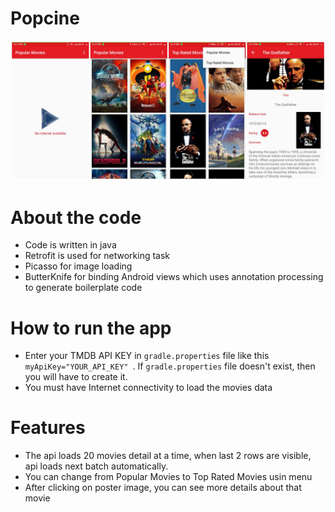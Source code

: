 # Popcine

![Popcine app screenshots](https://github.com/pramodbharti/Popcine-db/blob/master/Popcine.jpeg)

# About the code

* Code is written in java
* Retrofit is used for networking task
* Picasso for image loading 
* ButterKnife for binding Android views which uses annotation processing to generate boilerplate code

# How to run the app

* Enter your TMDB API KEY in `gradle.properties` file like this `myApiKey="YOUR_API_KEY" `. If `gradle.properties` file doesn't exist, then you will have to create it.
* You must have Internet connectivity to load the movies data

# Features

* The api loads 20 movies detail at a time, when last 2 rows are visible, api loads next batch automatically.
* You can change from Popular Movies to Top Rated Movies usin menu
* After clicking on poster image, you can see more details about that movie
